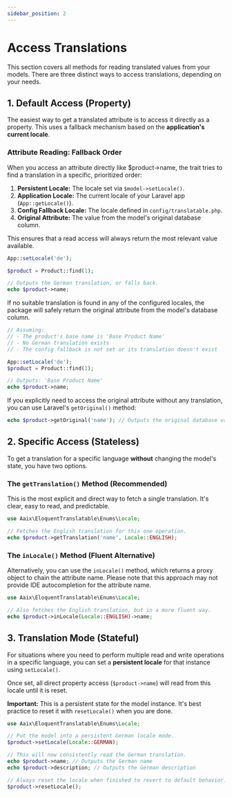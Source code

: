 ```yaml
---
sidebar_position: 2
---
```


# Access Translations

This section covers all methods for reading translated values from your models. There are three distinct ways to access translations, depending on your needs.

## 1. Default Access (Property)

The easiest way to get a translated attribute is to access it directly as a property. This uses a fallback mechanism based on the **application's current locale**.

### Attribute Reading: Fallback Order

When you access an attribute directly like $product->name, the trait tries to find a translation in a specific, prioritized order:

1. **Persistent Locale:** The locale set via `$model->setLocale()`.
2. **Application Locale:** The current locale of your Laravel app (`App::getLocale()`).
3. **Config Fallback Locale:** The locale defined in `config/translatable.php`.
4. **Original Attribute:** The value from the model's original database column.

This ensures that a read access will always return the most relevant value available.

```php
App::setLocale('de');

$product = Product::find(1);

// Outputs the German translation, or falls back.
echo $product->name;
```

If no suitable translation is found in any of the configured locales, the package will safely return the original attribute from the model's database column.

```php
// Assuming:
// - The product's base name is 'Base Product Name'
// - No German translation exists
// - The config fallback is not set or its translation doesn't exist

App::setLocale('de');
$product = Product::find(1);

// Outputs: 'Base Product Name'
echo $product->name;
```

If you explicitly need to access the original attribute without any translation, you can use Laravel's `getOriginal()` method:

```php
echo $product->getOriginal('name'); // Outputs the original database value.
```

## 2. Specific Access (Stateless)

To get a translation for a specific language **without** changing the model's state, you have two options.

### The `getTranslation()` Method (Recommended)

This is the most explicit and direct way to fetch a single translation. It's clear, easy to read, and predictable.

```php
use Aaix\EloquentTranslatable\Enums\Locale;

// Fetches the English translation for this one operation.
echo $product->getTranslation('name', Locale::ENGLISH);
```

### The `inLocale()` Method (Fluent Alternative)

Alternatively, you can use the `inLocale()` method, which returns a proxy object to chain the attribute name. Please note that this approach may not provide IDE autocompletion for the attribute name.

```php
use Aaix\EloquentTranslatable\Enums\Locale;

// Also fetches the English translation, but in a more fluent way.
echo $product->inLocale(Locale::ENGLISH)->name;
```

## 3. Translation Mode (Stateful)

For situations where you need to perform multiple read and write operations in a specific language, you can set a **persistent locale** for that instance using `setLocale()`.

Once set, all direct property access (`$product->name`) will read from this locale until it is reset.

**Important:** This is a persistent state for the model instance. It's best practice to reset it with `resetLocale()` when you are done.

```php
use Aaix\EloquentTranslatable\Enums\Locale;

// Put the model into a persistent German locale mode.
$product->setLocale(Locale::GERMAN);

// This will now consistently read the German translation.
echo $product->name; // Outputs the German name
echo $product->description; // Outputs the German description

// Always reset the locale when finished to revert to default behavior.
$product->resetLocale();
```
